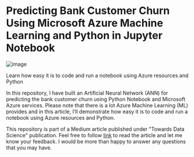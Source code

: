 # Predicting Bank Customer Churn Using Microsoft Azure Machine Learning and Python in Jupyter Notebook
![image](https://github.com/semicolon123/Customer-churn/assets/38205880/2ddaeb22-4e15-4b50-ad14-e078551102fe)

Learn how easy it is to code and run a notebook using Azure resources and Python

In this repository, I have built an Artificial Neural Network (ANN) for predicting the bank customer churn using Python Notebook and Microsoft Azure services. Please note that there is a lot Azure Machine Learning (ML) provides and in this article, I’ll demonstrate how easy it is to code and run a notebook using Azure resources and Python.

This repository is part of a Medium article published under "Towards Data Science" publication. Feel free to follow <a href="https://towardsdatascience.com/predicting-bank-customer-churn-using-microsoft-azure-machine-learning-python-in-jupyter-notebook-cbac39e3012a" target="_blank">link</a> to read the article and let me know your feedback. I would be more than happy to answer any questions that you may have. 

